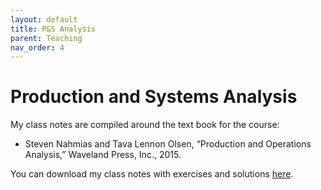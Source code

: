 ```yaml
---
layout: default
title: P&S Analysis
parent: Teaching
nav_order: 4
---
```

# Production and Systems Analysis

My class notes are compiled around the text book for the course:  
* Steven Nahmias and Tava Lennon Olsen, “Production and Operations Analysis,” Waveland Press, Inc., 2015.

You can download my class notes with exercises and solutions <a href="../../../assets/files/Production_Systems_Analysis.pdf" target="_blank">here</a>.
